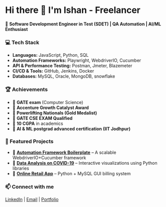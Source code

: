 # Hi there 👋 I'm Ishan - Freelancer

🚀 **Software Development Engineer in Test (SDET) | QA Automation | AI/ML Enthusiast** 

### 💻 Tech Stack
- **Languages:** JavaScript, Python, SQL  
- **Automation Frameworks:** Playwright, WebdriverIO, Cucumber
- **API & Performance Testing:** Postman, Jmeter, Blazemeter
- **CI/CD & Tools:** GitHub, Jenkins, Docker  
- **Databases:** MySQL, Oracle, MongoDB, snowflake 

### 🏆 Achievements
- 🔹 **GATE exam** (Computer Science)  
- 🔹 **Accenture Growth Catalyst Award**  
- 🔹 **Powerlifting Nationals (Gold Medalist)**
- 🔹 **GATE CSE EXAM Qualified**
- 🔹 **10 CGPA** in academics  
- 🔹 **AI & ML postgrad advanced certification (IIT Jodhpur)** 

### 📂 Featured Projects
- 🔹 **[Automation Framework Boilerplate](#)** – A scalable WebdriverIO+Cucumber framework  
- 🔹 **[Data Analysis on COVID-19](#)** – Interactive visualizations using Python libraries  
- 🔹 **[Online Retail App](#)** – Python + MySQL GUI billing system  

### 📫 Connect with me
[LinkedIn](www.linkedin.com/in/ishanhirani) |  [Email](ishan.hirani.nextgen@gmail.com) | [Portfolio](https://ishanhirani.github.io/portfolio_website/)  
